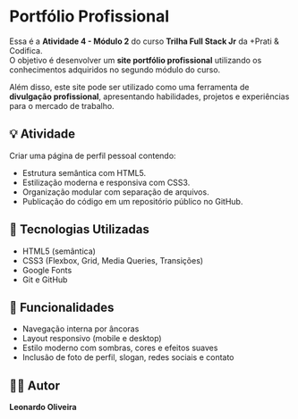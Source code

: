 # Portfólio Profissional

Essa é a **Atividade 4 - Módulo 2** do curso **Trilha Full Stack Jr** da +Prati & Codifica.  
O objetivo é desenvolver um **site portfólio profissional** utilizando os conhecimentos adquiridos no segundo módulo do curso.  

Além disso, este site pode ser utilizado como uma ferramenta de **divulgação profissional**, apresentando habilidades, projetos e experiências para o mercado de trabalho.

## 💡 Atividade

Criar uma página de perfil pessoal contendo:

- Estrutura semântica com HTML5.
- Estilização moderna e responsiva com CSS3.
- Organização modular com separação de arquivos.
- Publicação do código em um repositório público no GitHub.

## 🚀 Tecnologias Utilizadas

- HTML5 (semântica)
- CSS3 (Flexbox, Grid, Media Queries, Transições)
- Google Fonts
- Git e GitHub

## 🧩 Funcionalidades

- Navegação interna por âncoras
- Layout responsivo (mobile e desktop)
- Estilo moderno com sombras, cores e efeitos suaves
- Inclusão de foto de perfil, slogan, redes sociais e contato


## 🧑‍💻 Autor
**Leonardo Oliveira**  








